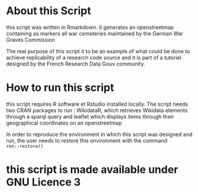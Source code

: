# About this Script 

this script was written in Rmarkdown. 
it generates an openstreetmap containing as markers all war cemeteries maintained by the German War Graves Commission

The real purpose of this script it to be an example of what could be done to achieve replicability of a research code source and it is part of a tutoriel designed by the French Research Data Gouv community. 

# How to run this script 

this script requires R software et Rstudio installed locally. 
The script needs two CRAN packages to run : WikidataR, which retrieves Wikidata elements through a sparql query and leaflet which displays items through their geographical coordinates on an openstreetmap

In order to reproduce the environment in which this script was designed and run, the user needs to restore this environment with the command ```ren::restore()```

# this script is made available under GNU Licence 3


